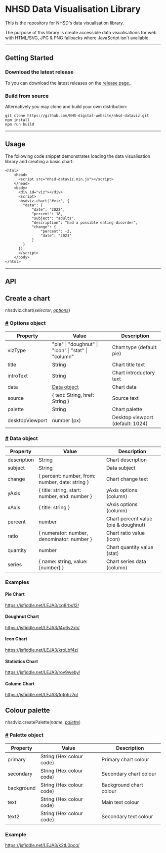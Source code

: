# NHSD Data Visualisation Library

This is the repository for NHSD's data visualisation library.

The purpose of this library is create accessible data visualisations for web with HTML/SVG, JPG & PNG fallbacks where JavaScript isn't avaliable.

--------

## Getting Started

### Download the latest release

To you can download the latest releases on the [release page.](https://github.com/NHS-digital-website/nhsd-dataviz/releases).

### Build from source

Alternatively you may clone and build your own distribution:

```
git clone https://github.com/NHS-digital-website/nhsd-dataviz.git
npm install
npm run build
```

--------

## Usage

The following code snippet demonstrates loading the data visualisation library and creating a basic chart:

```
<html>
    <head>
      <script src="nhsd-dataviz.min.js"></script>
    </head>
    <body>
      <div id="viz"></div>
      <script>
      nhsdviz.chart('#viz', {
        "data": {
            "date": "2022",
            "percent": 18,
            "subject": "adults",
            "description": "had a possible eating disorder",
            "change": {
                "percent": -3,
                "date": "2021"
            }
        }
      });
      </script>
    </body>
</html>
```

--------

## API

## Create a chart

nhsdviz.chart(<i>selector</i>, <i><a href="#optionsObject">options</a></i>)

### <a name="optionsObject" href="#optionsObject">#</a> Options object

| Property          | Value                                                | Description                              |
|-------------------|------------------------------------------------------|------------------------------------------|
| vizType           | "pie" \| "doughnut" \| "icon" \| "stat" \| "column"  | Chart type (default: pie)                |
| title             | String                                               | Chart title text                         |
| introText         | String                                               | Chart introductory text                  |
| data              | <a href="#dataObject">Data object</a>                | Chart data                               |
| source            | { text: String, href: String }                       | Source text                              |
| palette           | String                                               | Chart palette                            |
| desktopViewport   | number (px)                                          | Desktop viewport (default: 1024)         |

### <a name="dataObject" href="#dataObject">#</a> Data object

| Property     | Value                                           | Description                          |
|--------------|-------------------------------------------------|--------------------------------------|
| description  | String                                          | Chart description                    |
| subject      | String                                          | Data subject                         |
| change       | { percent: number, from: number, date: string } | Chart change text                    |
| yAxis        | { title: string, start: number, end: number }   | yAxis options (column)               |
| xAxis        | { title: string }                               | xAxis options (column)               |
| percent      | number                                          | Chart percent value (pie & doughnut) |
| ratio        | { numerator: number, denominator: number }      | Chart ratio value (icon)             |
| quantity     | number                                          | Chart quantity value (stat)          |
| series       | { name: string, value: [number] }               | Chart series data (column)           |

### Examples

#### Pie Chart
https://jsfiddle.net/LEJA3/cq8rbs12/

#### Doughnut Chart
https://jsfiddle.net/LEJA3/f4o6v2xh/

#### Icon Chart
https://jsfiddle.net/LEJA3/kroLbf4z/

#### Statistics Chart
https://jsfiddle.net/LEJA3/rov9weby/

#### Column Chart
https://jsfiddle.net/LEJA3/fqtphz7o/

## Colour palette

nhsdviz.createPalette(<i>name</i>, <i><a href="#paletteObject">palette</a></i>)

### <a name="paletteObject" href="#paletteObject">#</a> Palette object

| Property     | Value                                           | Description                          |
|--------------|-------------------------------------------------|--------------------------------------|
| primary      | String (Hex colour code)                        | Primary chart colour                 |
| secondary    | String (Hex colour code)                        | Secondary chart colour               |
| background   | String (Hex colour code)                        | Background chart colour              |
| text         | String (Hex colour code)                        | Main text colour                     |
| text2        | String (Hex colour code)                        | Secondary text colour                |

### Example
https://jsfiddle.net/LEJA3/k2tL0pcq/

